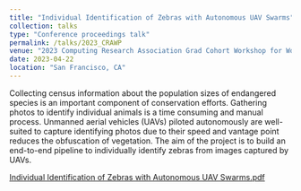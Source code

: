 ```yaml
---
title: "Individual Identification of Zebras with Autonomous UAV Swarms"
collection: talks
type: "Conference proceedings talk"
permalink: /talks/2023_CRAWP
venue: "2023 Computing Research Association Grad Cohort Workshop for Women (CRA-WP)"
date: 2023-04-22
location: "San Francisco, CA"
---
```


Collecting census information about the population sizes of endangered species is an important component of conservation efforts. Gathering photos to identify individual animals is a time consuming and manual process. Unmanned aerial vehicles (UAVs) piloted autonomously are well-suited to capture identifying photos due to their speed and vantage point reduces the obfuscation of vegetation. The aim of the project is to build an end-to-end pipeline to individually identify zebras from images captured by UAVs.

[Individual Identification of Zebras with Autonomous UAV Swarms.pdf](https://github.com/jennamk14/jennamk14.github.io/files/10975756/Individual.ID.of.Zebras.CRA-WP.Poster.pdf)

